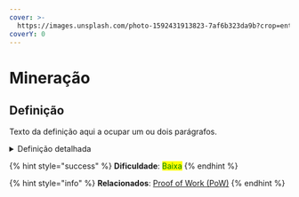 ```yaml
---
cover: >-
  https://images.unsplash.com/photo-1592431913823-7af6b323da9b?crop=entropy&cs=srgb&fm=jpg&ixid=MnwxOTcwMjR8MHwxfHNlYXJjaHwyfHx3b3JkfGVufDB8fHx8MTY0NTYxNjM5Nw&ixlib=rb-1.2.1&q=85
coverY: 0
---
```


# Mineração

## Definição

Texto da definição aqui a ocupar um ou dois parágrafos.

<details>

<summary>Definição detalhada</summary>

Texto com uma definição mais detalhada aqui, com vários parágrafos.

Pode conter tabelas, imagens, links.

</details>

{% hint style="success" %}
**Dificuldade**: <mark style="color:green;">Baixa</mark>
{% endhint %}

{% hint style="info" %}
**Relacionados**: [Proof of Work (PoW)](proof-of-work-pow.md)
{% endhint %}
